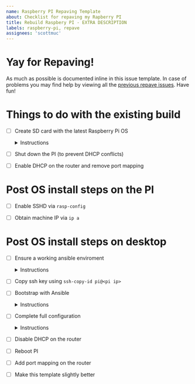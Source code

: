 ```yaml
---
name: Raspberry PI Repaving Template
about: Checklist for repaving my Rapberry PI
title: Rebuild Raspbery PI - EXTRA DESCRIPTION
labels: raspberry-pi, repave
assignees: 'scottmuc'
---
```

<!--
From: https://gist.github.com/pierrejoubert73/902cc94d79424356a8d20be2b382e1ab
<details>
  <summary>Instructions</summary>

  moar markdown
</details>
-->
# Yay for Repaving!

As much as possible is documented inline in this issue template. In case of problems you may find help by viewing
all the [previous repave issues][repave-history]. Have fun!

[repave-history]: https://github.com/scottmuc/infrastructure/issues?q=is%3Aissue+is%3Aclosed+label%3Araspberry-pi+label%3Arepave

# Things to do with the existing build

- [ ] Create SD card with the latest Raspberry Pi OS<details>
  <summary>Instructions</summary>

  Preferrably with a secondary SD Card to keep the current Pi running.
  
  [installer download](https://www.raspberrypi.org/downloads.../)
</details>

- [ ] Shut down the PI (to prevent DHCP conflicts)

- [ ] Enable DHCP on the router and remove port mapping

# Post OS install steps on the PI

- [ ] Enable SSHD via `rasp-config`

- [ ] Obtain machine IP via `ip a`

# Post OS install steps on desktop

- [ ] Ensure a working ansible enviroment <details>
  <summary>Instructions</summary>

  Not much to say except use `virtualenv`. I don't have a consistent way to set this up because
  my macbook might be my controller, or my windows WSL host will be.
</details>

- [ ] Copy ssh key using `ssh-copy-id pi@<pi ip>`

- [ ] Bootstrap with Ansible <details>
  <summary>Instructions</summary>

  `ansible-playbook -i 192.168.2.10, --become --ask-become-pass ./bootstrap-playbook.yml`
</details>

- [ ] Complete full configuration <details>
  <summary>Instructions</summary>

  `./ansible.sh <pi ip>`
</details>

- [ ] Disable DHCP on the router

- [ ] Reboot PI

- [ ] Add port mapping on the router

- [ ] Make this template slightly better
